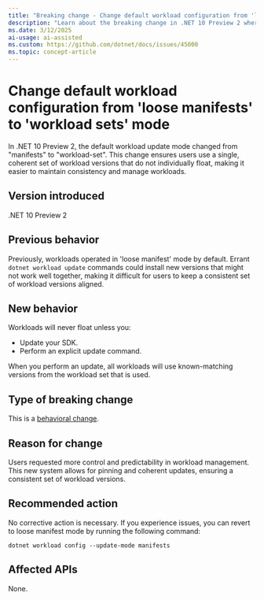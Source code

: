 ```yaml
---
title: "Breaking change - Change default workload configuration from 'loose manifests' to 'workload sets' mode"
description: "Learn about the breaking change in .NET 10 Preview 2 where the default workload update mode changed."
ms.date: 3/12/2025
ai-usage: ai-assisted
ms.custom: https://github.com/dotnet/docs/issues/45000
ms.topic: concept-article
---
```


# Change default workload configuration from 'loose manifests' to 'workload sets' mode

In .NET 10 Preview 2, the default workload update mode changed from "manifests" to "workload-set". This change ensures users use a single, coherent set of workload versions that do not individually float, making it easier to maintain consistency and manage workloads.

## Version introduced

.NET 10 Preview 2

## Previous behavior

Previously, workloads operated in 'loose manifest' mode by default. Errant `dotnet workload update` commands could install new versions that might not work well together, making it difficult for users to keep a consistent set of workload versions aligned.

## New behavior

Workloads will never float unless you:

* Update your SDK.
* Perform an explicit update command.

When you perform an update, all workloads will use known-matching versions from the workload set that is used.

## Type of breaking change

This is a [behavioral change](../../categories.md#behavioral-change).

## Reason for change

Users requested more control and predictability in workload management. This new system allows for pinning and coherent updates, ensuring a consistent set of workload versions.

## Recommended action

No corrective action is necessary. If you experience issues, you can revert to loose manifest mode by running the following command:

```dotnetcli
dotnet workload config --update-mode manifests
```

## Affected APIs

None.
